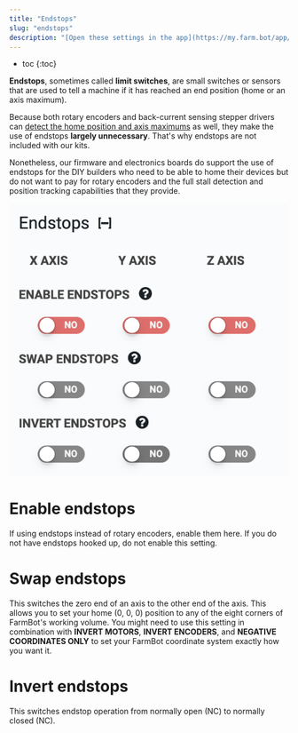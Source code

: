```yaml
---
title: "Endstops"
slug: "endstops"
description: "[Open these settings in the app](https://my.farm.bot/app/device?highlight=endstops)"
---
```


* toc
{:toc}

**Endstops**, sometimes called **limit switches**, are small switches or sensors that are used to tell a machine if it has reached an end position (home or an axis maximum).

Because both rotary encoders and back-current sensing stepper drivers can [detect the home position and axis maximums](../../FarmBot-OS/arduino-firmware/stall-detection.md) as well, they make the use of endstops **largely unnecessary**. That's why endstops are not included with our kits.

Nonetheless, our firmware and electronics boards do support the use of endstops for the DIY builders who need to be able to home their devices but do not want to pay for rotary encoders and the full stall detection and position tracking capabilities that they provide.

![Screen Shot 2020-04-22 at 4.57.34 PM.png](_images/Screen_Shot_2020-04-22_at_4.57.34_PM.png)

# Enable endstops
If using endstops instead of rotary encoders, enable them here. If you do not have endstops hooked up, do not enable this setting.

# Swap endstops
This switches the zero end of an axis to the other end of the axis. This allows you to set your home (0, 0, 0) position to any of the eight corners of FarmBot's working volume. You might need to use this setting in combination with **INVERT MOTORS**, **INVERT ENCODERS**, and **NEGATIVE COORDINATES ONLY** to set your FarmBot coordinate system exactly how you want it.

# Invert endstops
This switches endstop operation from normally open (NC) to normally closed (NC).

